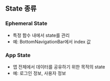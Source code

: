 ## State 종류
### Ephemeral State
- 특정 함수 내에서 state를 관리
- 예: BottomNavigationBar에서 index 값
### App State
- 앱 전체에서 데이터를 공유하기 위한 목적의 state
- 예: 로그인 정보, 사용자 정보


